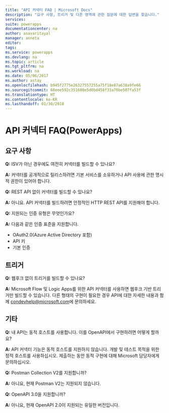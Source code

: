 ```yaml
---
title: "API 커넥터 FAQ | Microsoft Docs"
description: "요구 사항, 트리거 및 다른 영역에 관한 질문에 대한 답변을 찾습니다."
services: 
suite: powerapps
documentationcenter: na
author: asavaritayal
manager: anneta
editor: 
tags: 
ms.service: powerapps
ms.devlang: na
ms.topic: article
ms.tgt_pltfrm: na
ms.workload: na
ms.date: 05/06/2017
ms.author: astay
ms.openlocfilehash: b945f2775e26327557255a75f18e87a638a9fe66
ms.sourcegitcommit: 68eee592c351688e5d0bd458f33a70be507fa53f
ms.translationtype: HT
ms.contentlocale: ko-KR
ms.lasthandoff: 01/30/2018
---
```

# <a name="api-connector-faq-powerapps"></a>API 커넥터 FAQ(PowerApps)
## <a name="requirements"></a>요구 사항
**Q:** ISV가 아닌 경우에도 여전히 커넥터를 빌드할 수 있나요?

**A:** 커넥터를 공개적으로 릴리스하려면 기본 서비스를 소유하거나 API 사용에 관한 명시적 권한이 있어야 합니다.

**Q:** REST API 없이 커넥터를 빌드할 수 있나요?

**A:** 아니요. API 커넥터를 빌드하려면 안정적인 HTTP REST API를 지원해야 합니다.

**Q:** 지원되는 인증 유형은 무엇인가요?

**A:** 다음과 같은 인증 표준을 지원합니다.

* OAuth2.0(Azure Active Directory 포함)
* API 키
* 기본 인증

## <a name="triggers"></a>트리거
**Q:** 웹후크 없이 트리거를 빌드할 수 있나요? 

**A:** Microsoft Flow 및 Logic Apps를 위한 API 커넥터를 사용하면 웹후크 기반 트리거만 빌드할 수 있습니다. 다른 형태의 구현이 필요한 경우 API에 대한 자세한 내용과 함께 [condevhelp@microsoft.com](mailto:condevhelp@microsoft.com)에 문의하세요.

## <a name="miscellaneous"></a>기타
**Q:** 내 API는 동적 호스트를 사용합니다. 이를 OpenAPI에서 구현하려면 어떻게 할까요?

**A:** API 커넥터 기능은 동적 호스트를 지원하지 않습니다. 개발 및 테스트 목적을 위한 정적 호스트를 사용하십시오. 제출하는 동안 동적 구현에 대해 Microsoft 담당자에게 문의하십시오.

**Q:** Postman Collection V2를 지원합니까?

**A:** 아니요, 현재 Postman V2는 지원되지 않습니다.

**Q:** OpenAPI 3.0을 지원합니까?

**A:** 아니요, 현재 OpenAPI 2.0이 지원되는 유일한 버전입니다.

